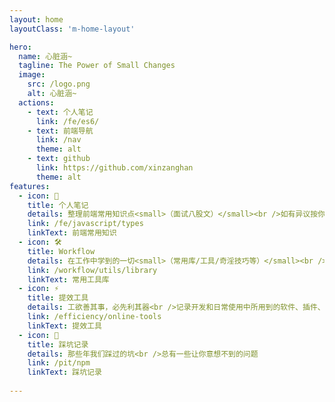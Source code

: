 ```yaml
---
layout: home
layoutClass: 'm-home-layout'

hero:
  name: 心脏涵~
  tagline: The Power of Small Changes
  image:
    src: /logo.png
    alt: 心脏涵~
  actions:
    - text: 个人笔记
      link: /fe/es6/
    - text: 前端导航
      link: /nav
      theme: alt
    - text: github
      link: https://github.com/xinzanghan
      theme: alt
features:
  - icon: 📖
    title: 个人笔记
    details: 整理前端常用知识点<small>（面试八股文）</small><br />如有异议按你的理解为主，不接受反驳
    link: /fe/javascript/types
    linkText: 前端常用知识
  - icon: 🛠️
    title: Workflow
    details: 在工作中学到的一切<small>（常用库/工具/奇淫技巧等）</small><br />配合 CV 大法来更好的摸鱼
    link: /workflow/utils/library
    linkText: 常用工具库
  - icon: ⚡️
    title: 提效工具
    details: 工欲善其事，必先利其器<br />记录开发和日常使用中所用到的软件、插件、扩展等
    link: /efficiency/online-tools
    linkText: 提效工具
  - icon: 🐞
    title: 踩坑记录
    details: 那些年我们踩过的坑<br />总有一些让你意想不到的问题
    link: /pit/npm
    linkText: 踩坑记录
 
---
```

<style>
/*爱的魔力转圈圈*/
.m-home-layout .image-src:hover {
  transform: translate(-50%, -50%) rotate(666turn);
  transition: transform 59s 1s cubic-bezier(0.3, 0, 0.8, 1);
}

.m-home-layout .details small {
  opacity: 0.8;
}

.m-home-layout .item:last-child .details {
  display: flex;
  justify-content: flex-end;
  align-items: end;
}
</style>

